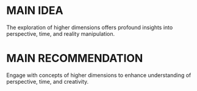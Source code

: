 # MAIN IDEA
The exploration of higher dimensions offers profound insights into perspective, time, and reality manipulation.

# MAIN RECOMMENDATION
Engage with concepts of higher dimensions to enhance understanding of perspective, time, and creativity.
